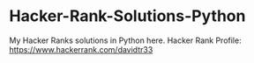# Hacker-Rank-Solutions-Python
My Hacker Ranks solutions in Python here. Hacker Rank Profile: https://www.hackerrank.com/davidtr33
